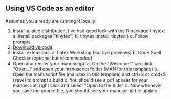 ## Using VS Code as an editor

Assumes you already are running R locally.

1. Install a latex distribution, I've had good luck with the R package tinytex:
    a. install.packages("tinytex")
    b. tinytex::install_tinytex()
    c. Follow prompts
2. [Download vs code](https://code.visualstudio.com/download)
3. Install extensions:
    a. Latex Workshop (For live previews)
    b. Code Spell Checker (optional but recommended)
4. Open and render your manuscript.
    a. On the "Welcome"" tab click "Open..." and open your manuscript folder (MAN for this template)
    b. Open the manuscript file (main.tex in this template) and ctrl+S or cmd+S (save) to prompt a build
    c. You should see a pdf appear for your manuscript, right click and select "Open to the Side"
    d. Now whenever you save the source file, you should see your manuscript file update.
